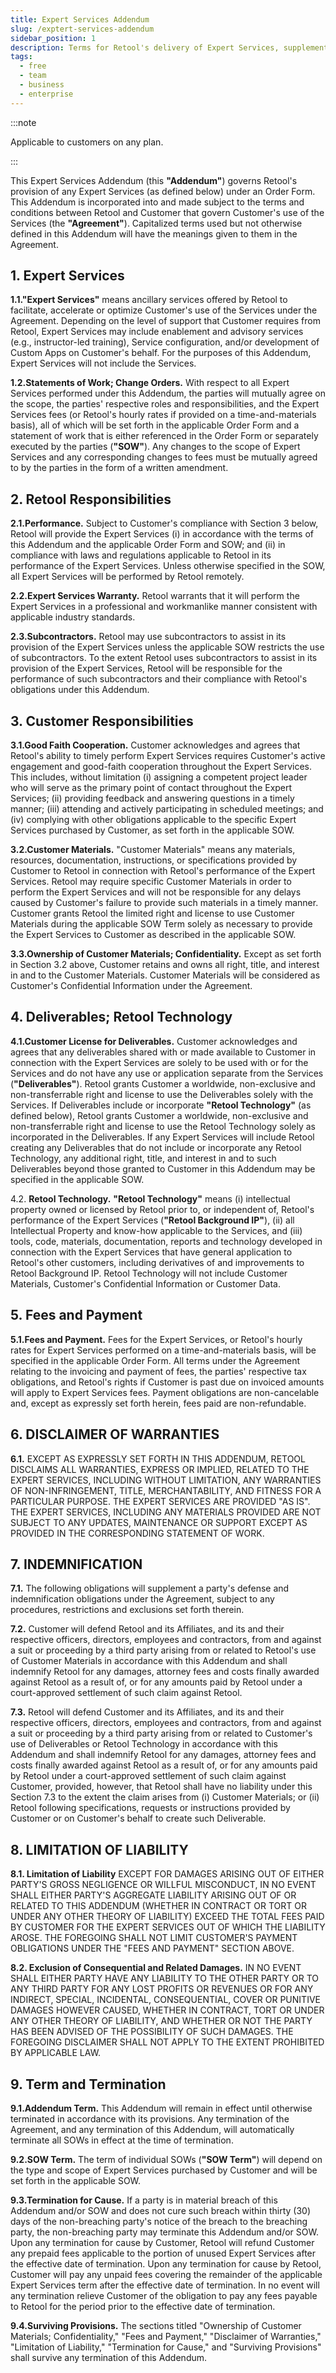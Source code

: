 ```yaml
---
title: Expert Services Addendum
slug: /exptert-services-addendum
sidebar_position: 1
description: Terms for Retool's delivery of Expert Services, supplementing the main customer agreement.
tags:
  - free
  - team
  - business
  - enterprise
---
```


:::note

Applicable to customers on any plan.

:::

  This Expert Services Addendum (this **"Addendum"**) governs Retool's provision of any Expert Services (as defined
  below) under an Order Form. This Addendum is incorporated into and made subject to the terms and conditions
  between Retool and Customer that govern Customer's use of the Services (the **"Agreement"**). Capitalized terms
  used but not otherwise defined in this Addendum will have the meanings given to them in the Agreement.

## 1. Expert Services

**1.1."Expert  Services"**  means  ancillary  services  offered  by  Retool  to  facilitate,  accelerate  or  optimize
Customer's use of the Services under the Agreement. Depending on the level of support that Customer requires
from Retool, Expert Services may include enablement and advisory services (e.g., instructor-led training), Service
configuration, and/or development of Custom Apps on Customer's behalf. For the purposes of this Addendum,
Expert Services will not include the Services.

**1.2.Statements  of  Work;  Change  Orders.**  With  respect  to  all  Expert  Services  performed  under  this
Addendum, the parties will mutually agree on the scope, the parties' respective roles and responsibilities, and the
Expert Services fees (or Retool's hourly rates if provided on a time-and-materials basis), all of which will be set
forth in the applicable Order Form and a statement of work that is either referenced in the Order Form or
separately executed by the parties (**"SOW"**). Any changes to the scope of Expert Services and any corresponding
changes to fees must be mutually agreed to by the parties in the form of a written amendment.

## 2. Retool Responsibilities

**2.1.Performance.** Subject to Customer's compliance with Section 3 below, Retool will provide the Expert
Services (i) in accordance with the terms of this Addendum and the applicable Order Form and SOW; and (ii) in
compliance with laws and regulations applicable to Retool in its performance of the Expert Services. Unless
otherwise specified in the SOW, all Expert Services will be performed by Retool remotely.

**2.2.Expert Services Warranty.** Retool warrants that it will perform the Expert Services in a professional and
workmanlike manner consistent with applicable industry standards.

**2.3.Subcontractors.** Retool may use subcontractors to assist in its provision of the Expert Services unless the
applicable SOW restricts the use of subcontractors. To the extent Retool uses subcontractors to assist in its
provision of the Expert Services, Retool will be responsible for the performance of such subcontractors and their
compliance with Retool's obligations under this Addendum.

## 3. Customer Responsibilities

**3.1.Good Faith Cooperation.** Customer acknowledges and agrees that Retool's ability to timely perform
Expert  Services  requires  Customer's  active  engagement  and  good-faith  cooperation  throughout  the  Expert
Services. This includes, without limitation (i) assigning a competent project leader who will serve as the primary
point of contact throughout the Expert Services; (ii) providing feedback and answering questions in a timely
manner; (iii) attending and actively participating in scheduled meetings; and (iv) complying with other obligations
applicable to the specific Expert Services purchased by Customer, as set forth in the applicable SOW.

**3.2.Customer  Materials.**  "Customer  Materials"  means  any  materials,  resources,  documentation,
instructions, or specifications provided by Customer to Retool in connection with Retool's performance of the
Expert Services. Retool may require specific Customer Materials in order to perform the Expert Services and will
not be responsible for any delays caused by Customer's failure to provide such materials in a timely manner.
Customer grants Retool the limited right and license to use Customer Materials during the applicable SOW Term
solely as necessary to provide the Expert Services to Customer as described in the applicable SOW.

**3.3.Ownership of Customer Materials; Confidentiality.** Except as set forth in Section 3.2 above, Customer
retains  and owns all  right,  title,  and interest in and to the Customer Materials. Customer Materials will be
considered as Customer's Confidential Information under the Agreement.

## 4. Deliverables; Retool Technology

**4.1.Customer License for Deliverables.** Customer acknowledges and agrees that any deliverables shared
with or made available to Customer in connection with the Expert Services are solely to be used with or for the
Services  and  do  not have any use or application separate from the Services (**"Deliverables"**). Retool grants
Customer a worldwide, non-exclusive and non-transferrable right and license to use the Deliverables solely with
the Services.  If  Deliverables  include  or  incorporate  **"Retool  Technology"**  (as  defined below), Retool grants
Customer a worldwide, non-exclusive and non-transferrable right and license to use the Retool Technology solely
as incorporated in the Deliverables. If any Expert Services will include Retool creating any Deliverables that
do not include or incorporate any Retool Technology, any additional right, title, and interest in and to such
Deliverables beyond those granted to Customer in this Addendum may be specified in the applicable SOW.

4.2. **Retool Technology.** **"Retool Technology"** means (i) intellectual property owned or licensed by Retool
prior  to,  or  independent  of,  Retool's performance of the Expert Services (**"Retool Background IP"**), (ii) all
Intellectual Property and know-how applicable to the Services, and (iii) tools, code, materials, documentation,
reports and technology developed in connection with the Expert Services that have general application to Retool's
other customers, including derivatives of and improvements to Retool Background IP. Retool Technology will not
include Customer Materials, Customer's Confidential Information or Customer Data.

## 5. Fees and Payment

**5.1.Fees and Payment.** Fees for the Expert Services, or Retool's hourly rates for Expert Services performed on
a time-and-materials basis, will be specified in the applicable Order Form. All terms under the Agreement relating
to the invoicing and payment of fees,  the parties' respective tax obligations, and Retool's rights if Customer
is past due on invoiced amounts will apply to Expert Services fees. Payment obligations are non-cancelable and,
except as expressly set forth herein, fees paid are non-refundable.

## 6. DISCLAIMER OF WARRANTIES

**6.1.** EXCEPT  AS  EXPRESSLY  SET  FORTH  IN  THIS  ADDENDUM,  RETOOL  DISCLAIMS  ALL  WARRANTIES,
EXPRESS  OR  IMPLIED,  RELATED  TO  THE  EXPERT  SERVICES,  INCLUDING  WITHOUT  LIMITATION,  ANY
WARRANTIES OF NON-INFRINGEMENT, TITLE, MERCHANTABILITY, AND FITNESS FOR A PARTICULAR PURPOSE.
THE EXPERT SERVICES ARE PROVIDED "AS IS". THE EXPERT SERVICES, INCLUDING ANY MATERIALS PROVIDED
ARE  NOT  SUBJECT  TO  ANY  UPDATES,  MAINTENANCE  OR  SUPPORT  EXCEPT  AS  PROVIDED  IN  THE
CORRESPONDING STATEMENT OF WORK.

## 7. INDEMNIFICATION

**7.1.** The following obligations will supplement a party's defense and indemnification obligations under the
Agreement, subject to any procedures, restrictions and exclusions set forth therein.

**7.2.** Customer  will  defend  Retool  and  its  Affiliates,  and  its  and their respective officers, directors,
employees and contractors, from and against a suit or proceeding by a third party arising from or related to
Retool's use of Customer Materials in accordance with this Addendum and shall indemnify Retool for any
damages, attorney fees and costs finally awarded against Retool as a result of, or for any amounts paid by
Retool under a court-approved settlement of such claim against Retool.

**7.3.** Retool  will  defend  Customer  and  its  Affiliates,  and  its  and  their  respective  officers,  directors,
employees and contractors, from and against a suit or proceeding by a third party arising from or related to
Customer's use of Deliverables or Retool Technology in accordance with this Addendum and shall indemnify
Retool for any damages, attorney fees and costs finally awarded against Retool as a result of, or for any
amounts paid by Retool under a court-approved settlement of such claim against Customer,  provided,
however, that Retool shall have no liability under this Section 7.3 to the extent the claim arises from
(i) Customer Materials; or (ii) Retool following specifications, requests or instructions provided by
Customer or on Customer's behalf to create such Deliverable.

## 8. LIMITATION OF LIABILITY

**8.1. Limitation of Liability** EXCEPT  FOR  DAMAGES  ARISING  OUT  OF  EITHER  PARTY'S  GROSS  NEGLIGENCE  OR  WILLFUL
MISCONDUCT, IN NO EVENT SHALL EITHER PARTY'S AGGREGATE LIABILITY ARISING OUT OF OR RELATED TO
THIS ADDENDUM (WHETHER IN CONTRACT OR TORT OR UNDER ANY OTHER THEORY OF LIABILITY) EXCEED
THE TOTAL FEES PAID BY CUSTOMER FOR THE EXPERT SERVICES OUT OF WHICH THE LIABILITY AROSE. THE
FOREGOING  SHALL  NOT  LIMIT  CUSTOMER'S  PAYMENT OBLIGATIONS UNDER  THE  "FEES  AND PAYMENT"
SECTION ABOVE.

**8.2. Exclusion of Consequential and Related Damages.** IN NO EVENT SHALL EITHER PARTY HAVE ANY
LIABILITY TO THE OTHER PARTY OR TO ANY THIRD PARTY FOR ANY LOST PROFITS OR REVENUES OR FOR ANY
INDIRECT,  SPECIAL,  INCIDENTAL,  CONSEQUENTIAL,  COVER  OR  PUNITIVE  DAMAGES  HOWEVER  CAUSED,
WHETHER IN CONTRACT, TORT OR UNDER ANY OTHER THEORY OF LIABILITY, AND WHETHER OR NOT THE
PARTY HAS BEEN ADVISED OF THE POSSIBILITY OF SUCH DAMAGES. THE FOREGOING DISCLAIMER SHALL NOT
APPLY TO THE EXTENT PROHIBITED BY APPLICABLE LAW.

## 9. Term and Termination

**9.1.Addendum Term.** This Addendum will remain in effect until otherwise terminated in accordance with its
provisions.  Any  termination  of  the  Agreement,  and  any  termination  of this  Addendum,  will automatically
terminate all SOWs in effect at the time of termination.

**9.2.SOW Term.** The term of individual SOWs (**"SOW Term"**) will depend on the type and scope of Expert
Services purchased by Customer and will be set forth in the applicable SOW.

**9.3.Termination for Cause.** If a party is in material breach of this Addendum and/or SOW and does not cure
such breach within thirty (30) days of the non-breaching party's notice of the breach to the breaching party, the
non-breaching party may terminate this Addendum and/or SOW. Upon any termination for cause by Customer,
Retool will  refund Customer any prepaid fees applicable to the portion of unused Expert Services after the
effective  date  of termination. Upon any termination for cause by Retool, Customer will pay any unpaid fees
covering the remainder of the applicable Expert Services term after the effective date of termination. In no event
will any termination relieve Customer of the obligation to pay any fees payable to Retool for the period prior
to the effective date of termination.

**9.4.Surviving Provisions.** The sections titled "Ownership of Customer Materials; Confidentiality," "Fees and
Payment," "Disclaimer of Warranties," "Limitation of Liability," "Termination for Cause," and
"Surviving Provisions" shall survive any termination of this Addendum.